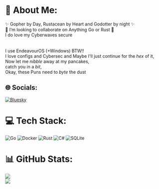# 💫 About Me:
✨ Gopher by Day, Rustacean by Heart and Godotter by night ✨<br>🤝 I’m looking to collaborate on Anything Go or Rust 🤝<br>I do love my Cyberwaves secure<br><br><br>I use EndeavourOS (+Windows) BTW!!<br>I love configs and Cybersec and Maybe I'll just continue for the *hex* of it,<br>Now let me *nibble* away at my pancakes, <br>catch you in a *bit*, <br>Okay, these Puns need to *byte* the dust


## 🌐 Socials:
[![Bluesky](https://img.shields.io/badge/bluesky-0285FF?style=for-the-badge&logo=bluesky&logoColor=%23FFFFFF)](https://bsky.app/profile/pancaakeman.bsky.social‬) 

# 💻 Tech Stack:
![Go](https://img.shields.io/badge/go-%2300ADD8.svg?style=for-the-badge&logo=go&logoColor=white) ![Docker](https://img.shields.io/badge/docker-%230db7ed.svg?style=for-the-badge&logo=docker&logoColor=white) ![Rust](https://img.shields.io/badge/rust-%23000000.svg?style=for-the-badge&logo=rust&logoColor=white) ![C#](https://img.shields.io/badge/c%23-%23239120.svg?style=for-the-badge&logo=csharp&logoColor=white) ![SQLite](https://img.shields.io/badge/sqlite-%2307405e.svg?style=for-the-badge&logo=sqlite&logoColor=white)
# 📊 GitHub Stats:
![](https://nirzak-streak-stats.vercel.app/?user=Pancaakeman&theme=nord&hide_border=true)<br/>
![](https://github-readme-stats.vercel.app/api/top-langs/?username=Pancaakeman&theme=nord&hide_border=true&include_all_commits=true&count_private=true&layout=compact)
